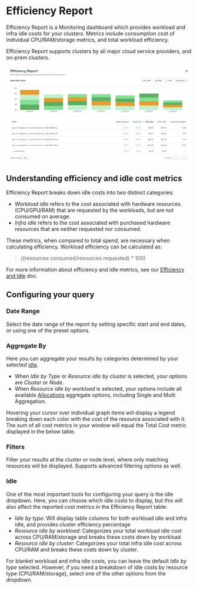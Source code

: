 # Efficiency Report

Efficiency Report is a Monitoring dashboard which provides workload and infra idle costs for your clusters. Metrics include consumption cost of individual CPU/RAM/storage metrics, and total workload efficiency.

Efficiency Report supports clusters by all major cloud service providers, and on-prem clusters.

![Efficiency Report](/images/efficiency.png)

## Understanding efficiency and idle cost metrics

Efficiency Report breaks down idle costs into two distinct categories:

* *Workload idle* refers to the cost associated with hardware resources (CPU/GPU/RAM) that are requested by the workloads, but are not consumed on average.
* *Infra idle* refers to the cost associated with purchased hardware resources that are neither requested nor consumed.

These metrics, when compared to total spend, are necessary when calculating efficiency. Workload efficiency can be calculated as:

> ((resources consumed/resources requested) * 100)

For more information about efficiency and idle metrics, see our [Efficiency and Idle](/using-kubecost/navigating-the-kubecost-ui/cost-allocation/efficiency-idle.md) doc.

## Configuring your query

### Date Range

Select the date range of the report by setting specific start and end dates, or using one of the preset options.

### Aggregate By

Here you can aggregate your results by categories determined by your selected [idle](efficiency.md#idle).

* When *Idle by Type* or *Resource idle by cluster* is selected, your options are *Cluster* or *Node*.
* When *Resource idle by workload* is selected, your options include all available [Allocations](/using-kubecost/navigating-the-kubecost-ui/cost-allocation/README.md#aggregate-by) aggregate options, including Single and Multi Aggregation.

Hovering your cursor over individual graph items will display a legend breaking down each color with the cost of the resource associated with it. The sum of all cost metrics in your window will equal the Total Cost metric displayed in the below table.

### Filters

Filter your results at the cluster or node level, where only matching resources will be displayed. Supports advanced filtering options as well.

### Idle

One of the most important tools for configuring your query is the idle dropdown. Here, you can choose which idle costs to display, but this will also affect the reported cost metrics in the Efficiency Report table:

* *Idle by type*: Will display table columns for both workload idle and infra idle, and provides cluster efficiency percentage
* *Resource idle by workload*: Categorizes your total workload idle cost across CPU/RAM/storage and breaks these costs down by workload
* *Resource idle by cluster*: Categorizes your total infra idle cost across CPU/RAM and breaks these costs down by cluster.

For blanket workload and infra idle costs, you can leave the default *Idle by type* selected. However, if you need a breakdown of idle costs by resource type (CPU/RAM/storage), select one of the other options from the dropdown.

